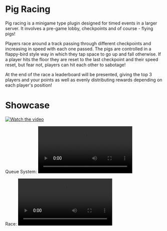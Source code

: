 # Pig Racing

Pig racing  is a minigame type plugin designed for timed events in a larger server. It involves a pre-game lobby, checkpoints and of course - flying pigs!

Players race around a track passing through different checkpoints and increasing in speed with each one passed. The pigs are controlled in a flappy-bird style way in which they tap space to go up and fall otherwise. If a player hits the floor they are reset to the last checkpoint and their speed reset, but fear not, players can hit each other to sabotage!

At the end of the race a leaderboard will be presented, giving the top 3 players and your points as well as evenly distributing rewards depending on each player's position!

# Showcase

[![Watch the video](https://img.youtube.com/vi/T-D1KVIuvjA/maxresdefault.jpg)](https://user-images.githubusercontent.com/75504654/167269565-2509757f-89e8-4431-bbd3-2325f953ab16.mov)

Queue System:
![Queue System](https://user-images.githubusercontent.com/75504654/167269565-2509757f-89e8-4431-bbd3-2325f953ab16.mov)

Race:
![Race](https://user-images.githubusercontent.com/75504654/167269591-cf7b9039-d4fa-4e42-bb9f-30349bea952a.mov)
